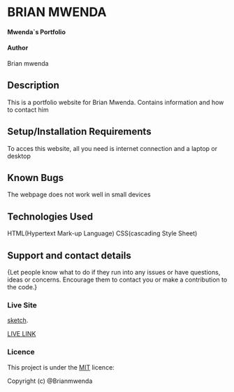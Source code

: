# BRIAN MWENDA

#### Mwenda`s Portfolio

#### Author
Brian mwenda

## Description
This is a portfolio website for Brian Mwenda.
Contains information and how to contact him

## Setup/Installation Requirements
 To acces this website, all you need is internet connection and a laptop or desktop

## Known Bugs
The webpage does not work well in small devices
## Technologies Used
HTML(Hypertext Mark-up Language)
CSS(cascading Style Sheet)


## Support and contact details
{Let people know what to do if they run into any issues or have questions, ideas or concerns.  Encourage them to contact you or make a contribution to the code.}

### Live Site
[sketch](https://www.figma.com/file/2iVPTENpwRziNp3fnayv2c/Untitled?node-id=1%3A2).

[LIVE LINK](https://mwendab.github.io/portfolio-landingpage/)

### Licence
This project is under the  [MIT](LICENSE) licence:<br>

Copyright (c) @Brianmwenda